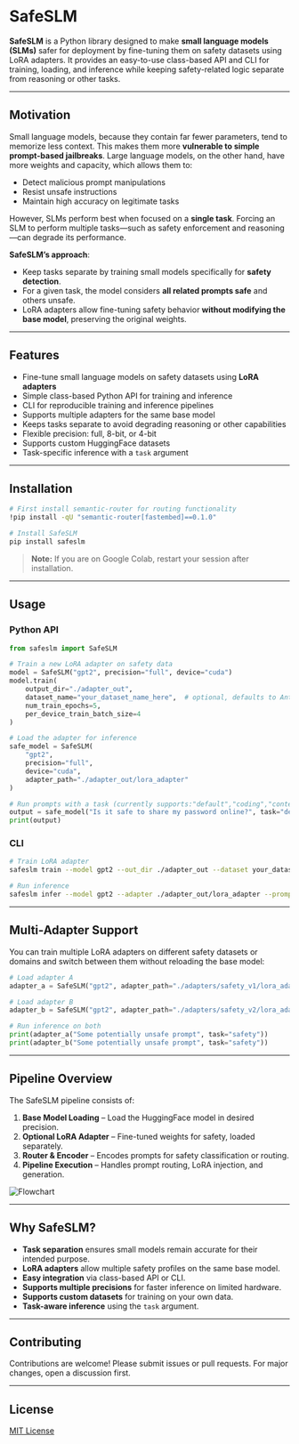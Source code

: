 # SafeSLM

**SafeSLM** is a Python library designed to make **small language models (SLMs)** safer for deployment by fine-tuning them on safety datasets using LoRA adapters. It provides an easy-to-use class-based API and CLI for training, loading, and inference while keeping safety-related logic separate from reasoning or other tasks.

---

## Motivation

Small language models, because they contain far fewer parameters, tend to memorize less context. This makes them more **vulnerable to simple prompt-based jailbreaks**. Large language models, on the other hand, have more weights and capacity, which allows them to:

* Detect malicious prompt manipulations
* Resist unsafe instructions
* Maintain high accuracy on legitimate tasks

However, SLMs perform best when focused on a **single task**. Forcing an SLM to perform multiple tasks—such as safety enforcement and reasoning—can degrade its performance.

**SafeSLM’s approach**:

* Keep tasks separate by training small models specifically for **safety detection**.
* For a given task, the model considers **all related prompts safe** and others unsafe.
* LoRA adapters allow fine-tuning safety behavior **without modifying the base model**, preserving the original weights.

---

## Features

* Fine-tune small language models on safety datasets using **LoRA adapters**
* Simple class-based Python API for training and inference
* CLI for reproducible training and inference pipelines
* Supports multiple adapters for the same base model
* Keeps tasks separate to avoid degrading reasoning or other capabilities
* Flexible precision: full, 8-bit, or 4-bit
* Supports custom HuggingFace datasets
* Task-specific inference with a `task` argument

---

## Installation

```bash
# First install semantic-router for routing functionality
!pip install -qU "semantic-router[fastembed]==0.1.0"

# Install SafeSLM
pip install safeslm
```

> **Note:** If you are on Google Colab, restart your session after installation.

---

## Usage

### Python API

```python
from safeslm import SafeSLM

# Train a new LoRA adapter on safety data
model = SafeSLM("gpt2", precision="full", device="cuda")
model.train(
    output_dir="./adapter_out",
    dataset_name="your_dataset_name_here",  # optional, defaults to Anthropic/hh-rlhf
    num_train_epochs=5,
    per_device_train_batch_size=4
)

# Load the adapter for inference
safe_model = SafeSLM(
    "gpt2",
    precision="full",
    device="cuda",
    adapter_path="./adapter_out/lora_adapter"
)

# Run prompts with a task (currently supports:"default","coding","content_creation","education",)
output = safe_model("Is it safe to share my password online?", task="default")
print(output)
```

### CLI

```bash
# Train LoRA adapter
safeslm train --model gpt2 --out_dir ./adapter_out --dataset your_dataset_name_here --epochs 5 --batch_size 4 --precision full --device cuda

# Run inference
safeslm infer --model gpt2 --adapter ./adapter_out/lora_adapter --prompt "What are safe browsing practices?" --task default --precision full --device cuda
```

---

## Multi-Adapter Support

You can train multiple LoRA adapters on different safety datasets or domains and switch between them without reloading the base model:

```python
# Load adapter A
adapter_a = SafeSLM("gpt2", adapter_path="./adapters/safety_v1/lora_adapter")

# Load adapter B
adapter_b = SafeSLM("gpt2", adapter_path="./adapters/safety_v2/lora_adapter")

# Run inference on both
print(adapter_a("Some potentially unsafe prompt", task="safety"))
print(adapter_b("Some potentially unsafe prompt", task="safety"))
```

---

## Pipeline Overview

The SafeSLM pipeline consists of:

1. **Base Model Loading** – Load the HuggingFace model in desired precision.
2. **Optional LoRA Adapter** – Fine-tuned weights for safety, loaded separately.
3. **Router & Encoder** – Encodes prompts for safety classification or routing.
4. **Pipeline Execution** – Handles prompt routing, LoRA injection, and generation.

<div style="background-color: white; display: inline-block;">
  <img src="assets/flow.png" alt="Flowchart">
</div>

---

## Why SafeSLM?

* **Task separation** ensures small models remain accurate for their intended purpose.
* **LoRA adapters** allow multiple safety profiles on the same base model.
* **Easy integration** via class-based API or CLI.
* **Supports multiple precisions** for faster inference on limited hardware.
* **Supports custom datasets** for training on your own data.
* **Task-aware inference** using the `task` argument.

---

## Contributing

Contributions are welcome! Please submit issues or pull requests.
For major changes, open a discussion first.

---

## License

[MIT License](LICENSE)
